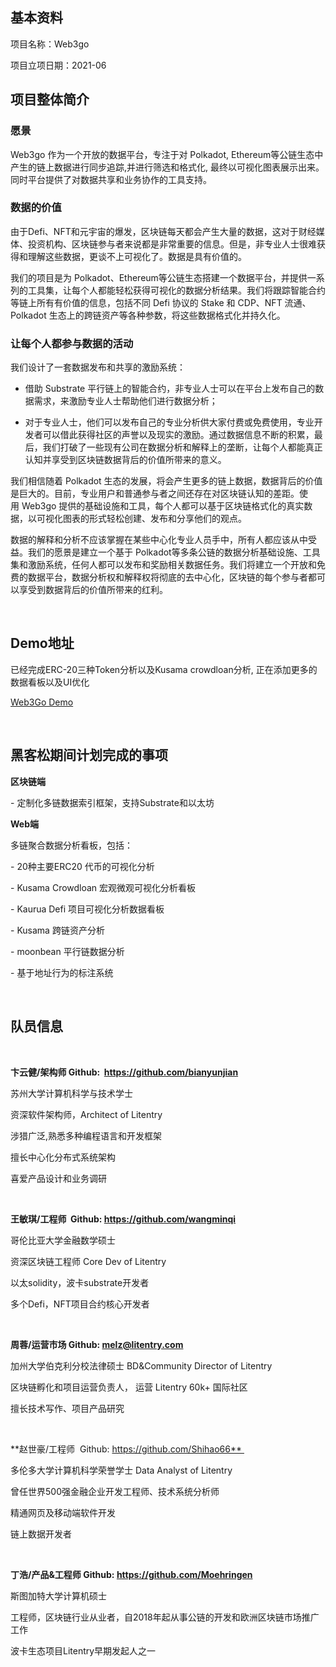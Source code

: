 ## 基本资料

项目名称：Web3go

项目立项日期：2021-06

## 项目整体简介

### 愿景
Web3go 作为一个开放的数据平台，专注于对 Polkadot, Ethereum等公链生态中产生的链上数据进行同步追踪,并进行筛选和格式化, 最终以可视化图表展示出来。同时平台提供了对数据共享和业务协作的工具支持。

### 数据的价值
由于Defi、NFT和元宇宙的爆发，区块链每天都会产生大量的数据，这对于财经媒体、投资机构、区块链参与者来说都是非常重要的信息。但是，非专业人士很难获得和理解这些数据，更谈不上可视化了。数据是具有价值的。

我们的项目是为 Polkadot、Ethereum等公链生态搭建一个数据平台，并提供一系列的工具集，让每个人都能轻松获得可视化的数据分析结果。我们将跟踪智能合约等链上所有有价值的信息，包括不同 Defi 协议的 Stake 和 CDP、NFT 流通、Polkadot 生态上的跨链资产等各种参数，将这些数据格式化并持久化。

### 让每个人都参与数据的活动

我们设计了一套数据发布和共享的激励系统：

- 借助 Substrate 平行链上的智能合约，非专业人士可以在平台上发布自己的数据需求，来激励专业人士帮助他们进行数据分析；

- 对于专业人士，他们可以发布自己的专业分析供大家付费或免费使用，专业开发者可以借此获得社区的声誉以及现实的激励。通过数据信息不断的积累，最后，我们打破了一些现有公司在数据分析和解释上的垄断，让每个人都能真正认知并享受到区块链数据背后的价值所带来的意义。

我们相信随着 Polkadot 生态的发展，将会产生更多的链上数据，数据背后的价值是巨大的。目前，专业用户和普通参与者之间还存在对区块链认知的差距。使用 Web3go 提供的基础设施和工具，每个人都可以基于区块链格式化的真实数据，以可视化图表的形式轻松创建、发布和分享他们的观点。

数据的解释和分析不应该掌握在某些中心化专业人员手中，所有人都应该从中受益。我们的愿景是建立一个基于 Polkadot等多条公链的数据分析基础设施、工具集和激励系统，任何人都可以发布和奖励相关数据任务。我们将建立一个开放和免费的数据平台，数据分析权和解释权将彻底的去中心化，区块链的每个参与者都可以享受到数据背后的价值所带来的红利。

<br>


## Demo地址



已经完成ERC-20三种Token分析以及Kusama crowdloan分析, 正在添加更多的数据看板以及UI优化

[Web3Go Demo](http://106.52.138.224:8080/#/)


<br>

## 黑客松期间计划完成的事项


**区块链端**

- 定制化多链数据索引框架，支持Substrate和以太坊


**Web端**

多链聚合数据分析看板，包括：

- 20种主要ERC20 代币的可视化分析

- Kusama Crowdloan 宏观微观可视化分析看板

- Kaurua Defi 项目可视化分析数据看板

- Kusama 跨链资产分析

- moonbean 平行链数据分析

- 基于地址行为的标注系统

<br>



## 队员信息
<br>

**卞云健/架构师 Github:  https://github.com/bianyunjian**


苏州大学计算机科学与技术学士

资深软件架构师，Architect of Litentry 

涉猎广泛,熟悉多种编程语言和开发框架

擅长中心化分布式系统架构

喜爱产品设计和业务调研

<br>

**王敏琪/工程师  Github: https://github.com/wangminqi** 

哥伦比亚大学金融数学硕士

资深区块链工程师 Core Dev of Litentry

以太solidity，波卡substrate开发者

多个Defi，NFT项目合约核心开发者

<br>

**周蓉/运营市场 Github: melz@litentry.com** 

加州大学伯克利分校法律硕士 BD&Community Director of Litentry

区块链孵化和项目运营负责人， 运营 Litentry 60k+ 国际社区

擅长技术写作、项目产品研究

<br>

**赵世豪/工程师  Github: https://github.com/Shihao66** 

多伦多大学计算机科学荣誉学士 Data Analyst of Litentry

曾任世界500强金融企业开发工程师、技术系统分析师

精通网页及移动端软件开发

链上数据开发者

<br>

**丁浩/产品&工程师 Github: https://github.com/Moehringen** 

斯图加特大学计算机硕士

工程师，区块链行业从业者，自2018年起从事公链的开发和欧洲区块链市场推广工作

波卡生态项目Litentry早期发起人之一


